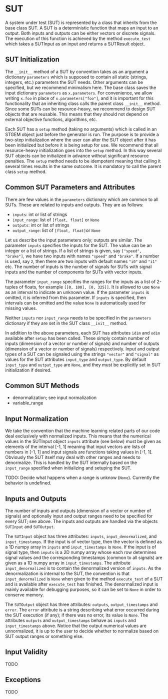 # SUT
A system under test (SUT) is represented by a class that inherits from the base class SUT. A SUT is a deterministic function that maps an input to an output. Both inputs and outputs can be either vectors or discrete signals. The execution of this function is achieved by the method `execute_test` which takes a SUTInput as an input and returns a SUTResult object.

## SUT Initialization
The `__init__` method of a SUT by convention takes as an argument a dictionary `parameters` which is supposed to contain all static (strings, integers, etc.) parameters the SUT needs. Other arguments can be specified, but we recommend minimalism here. The base class saves the input dictionary `parameters` as `x.parameters`. For convenience, we allow writing `x.foo` in place of `x.parameters["foo"]`, and it is important for this functionality that an inheriting class calls the parent class `__init__` method. Since some SUTs can be resource-heavy, we recommend to design SUT objects that are reusable. This means that they should not depend on external objective functions, algorithms, etc.

Each SUT has a `setup` method (taking no arguments) which is called in an STGEM object just before the generator is run. The purpose is to provide a two-step initialization where the user can alter the SUT object after it has been initialized but before it is being setup for use. We recommend that all resource-heavy initialization goes into the `setup` method. In this way several SUT objects can be initialized in advance without significant resource penalties. The `setup` method needs to be idempotent meaning that calling it several times results in the same outcome. It is mandatory to call the parent class `setup` method.

## Common SUT Parameters and Attributes
There are few values in the `parameters` dictionary which are common to all SUTs. These are related to inputs and outputs. They are as follows:

* `inputs`: int or list of strings
* `input_range`: list of `[float, float]` or `None`
* `outputs`: int or list of strings
* `output_range`: list of `[float, float]`or `None`

Let us describe the input parameters only; outputs are similar. The parameter `inputs` specifies the inputs for the SUT. The value can be an integer or a list of strings. If a list of strings is given, say `["speed", "brake"]`, we have two inputs with names `"speed"` and `"brake"`. If a number is used, say `2`, then there are two inputs with default names `"i0"` and `"i1"` etc. The number of inputs is the number of signals for SUTs with signal inputs and the number of components for SUTs with vector inputs.

The parameter `input_range` specifies the ranges for the inputs as a list of 2-tuples of floats, for example `[[0, 100], [0, 325]]`. It is allowed to use `None` as an interval to indicate an unknown value. If the parameter `inputs` is omitted, it is inferred from this parameter. If `inputs` is specified, then intervals can be omitted and the value `None` is automatically used for missing values.

Neither `inputs` nor `input_range` needs to be specified in the `parameters` dictionary if they are set in the SUT class `__init__` method.

In addition to the above parameters, each SUT has attributes `idim` and `odim` available after `setup` has been called. These simply contain number of inputs (dimension of a vector or number of signals) and number of outputs (dimension of a vector or number of signals) respectively. Input and output types of a SUT can be signaled using the strings `"vector"` and `"signal"` as values for the SUT attributes `input_type` and `output_type`. By default `input_type` and `output_type` are `None`, and they must be explicitly set in SUT initialization if desired.

## Common SUT Methods
- denormalization; see input normalization
- variable_range

## Input Normalization
We take the convention that the machine learning related parts of our code deal exclusively with normalized inputs. This means that the numerical values in the SUTInput object `inputs` attribute (see below) must be given as elements of the interval [-1, 1] meaning that input vectors are lists of numbers in [-1, 1] and input signals are functions taking values in [-1, 1]. Obviously the SUT itself may deal with other ranges and needs to denormalize. This is handled by the SUT internally based on the `input_range` specified when initializing and setuping the SUT.

TODO: Decide what happens when a range is unknow (`None`). Currently the behavior is undefined.

## Inputs and Outputs
The number of inputs and outputs (dimension of a vector or number of signals) and optionally input and output ranges need to be specified for every SUT; see above. The inputs and outputs are handled via the objects `SUTInput` and `SUTOutput`.

The `SUTInput` object has three attributes: `inputs`, `input_denormalized`, and `input_timestamps`. If the input is of vector type, then the vector is defined as a 1D numpy array in `inputs` and `input_timestamps` is `None`. If the input is of signal type, then `inputs` is a 2D numpy array whose each row determines signal values and the corresponding timestamps (common to all signals) are given as a 1D numpy array in `input_timestamps`. The attribute `input_denormalized` is to contain the denormalized version of `inputs`. As the denormalization is internal to the SUT, the convention is that `input_denormalized` is `None` when given to the method `execute_test` of a SUT and is available after `execute_test` has finished. The denormalized input is mainly available for debugging purposes, so it can be set to `None` in order to conserve memory.

The `SUTOutput` object has three attributes: `outputs`, `output_timestamps` and `error`. The `error` attribute is a string describing what error occurred during the SUT execution (if any); if there was no error, its value is `None`. The attributes `outputs` and `output_timestamps` behave as `inputs` and `input_timestamps` above. Notice that the output numerical values are unnormalized, it is up to the user to decide whether to normalize based on SUT output ranges or something else.

## Input Validity
TODO

## Exceptions
TODO

